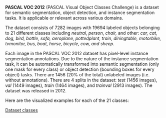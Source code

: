 **PASCAL VOC 2012** (PASCAL Visual Object Classes Challenge) is a dataset for semantic segmentation, object detection, and instance segmentation tasks. It is applicable or relevant across various domains.

The dataset consists of 7282 images with 19694 labeled objects belonging to 21 different classes including *neutral*, *person*, *chair,* and other: *car, cat, dog, bird, bottle, sofa, aeroplane, pottedplant, train, diningtable, motorbike, tvmonitor, bus, boat, horse, bicycle, cow, and sheep*.

Each image in the PASCAL VOC 2012 dataset has pixel-level instance segmentation annotations. Due to the nature of the instance segmentation task, it can be automatically transformed into semantic segmentation (only one mask for every class) or object detection (bounding boxes for every object) tasks. There are 1456 (20% of the total) unlabeled images (i.e. without annotations). There are 4 splits in the dataset: *test* (1456 images), *val* (1449 images), *train* (1464 images), and *trainval* (2913 images). The dataset was released in 2012.

Here are the visualized examples for each of the 21 classes:

[Dataset classes](https://github.com/dataset-ninja/pascal-voc-2012/raw/main/visualizations/classes_preview.webm)
